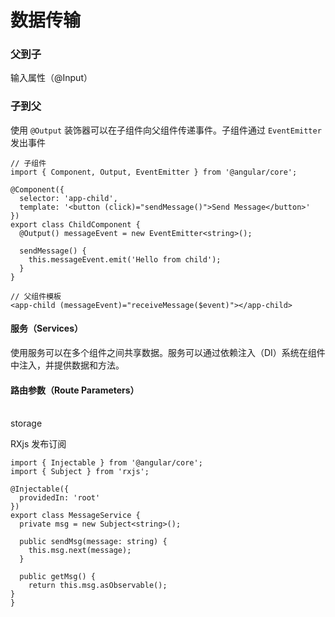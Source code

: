 # 数据传输

### 父到子

输入属性（@Input）

### 子到父

使用 `@Output` 装饰器可以在子组件向父组件传递事件。子组件通过 `EventEmitter` 发出事件

```
// 子组件
import { Component, Output, EventEmitter } from '@angular/core';

@Component({
  selector: 'app-child',
  template: '<button (click)="sendMessage()">Send Message</button>'
})
export class ChildComponent {
  @Output() messageEvent = new EventEmitter<string>();

  sendMessage() {
    this.messageEvent.emit('Hello from child');
  }
}

// 父组件模板
<app-child (messageEvent)="receiveMessage($event)"></app-child>
```

#### 服务（Services）

使用服务可以在多个组件之间共享数据。服务可以通过依赖注入（DI）系统在组件中注入，并提供数据和方法。

#### 路由参数（Route Parameters）

\
storage

RXjs 发布订阅

```
import { Injectable } from '@angular/core';
import { Subject } from 'rxjs';

@Injectable({
  providedIn: 'root'
})
export class MessageService {
  private msg = new Subject<string>();

  public sendMsg(message: string) {
    this.msg.next(message);
  }

  public getMsg() {
    return this.msg.asObservable();
}
}
```

